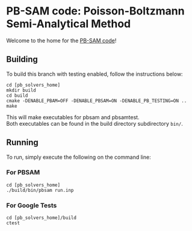 PB-SAM code: Poisson-Boltzmann Semi-Analytical Method
============

Welcome to the home for the [PB-SAM code](https://github.com/dhbrookes/pb_solvers/tree/master/pbsam)!

## Building

To build this branch with testing enabled, follow the instructions below:

~~~
cd [pb_solvers_home]
mkdir build
cd build
cmake -DENABLE_PBAM=OFF -DENABLE_PBSAM=ON -DENABLE_PB_TESTING=ON ..
make
~~~

This will make executables for pbsam and pbsamtest.  
Both executables can be found in the build directory subdirectory
`bin/`.

## Running

To run, simply execute the following on the command line:

### For PBSAM

~~~
cd [pb_solvers_home]
./build/bin/pbsam run.inp
~~~


### For Google Tests

~~~
cd [pb_solvers_home]/build
ctest
~~~
